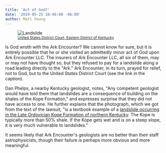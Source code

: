```yaml
---
title: 'Act of God?'
date: '2019-05-25 10:40:00 -06:00'
author: Matt Young
---
```

<figure>
<img src="/PT/uploads/2019/Ark_Landslide_600.jpg" alt="Landslide"/>
<figcaption>
<small><a href="https://htv-prod-media.s3.amazonaws.com/files/01-main-1558730170.pdf">United States District Court, Eastern District of Kentucky</a></small></figcaption>
</figure>

Is God wroth with the Ark Encounter? We cannot know for sure, but it is entirely possible that he or she visited an admittedly minor act of God upon Ark Encounter LLC. The insurers of Ark Encounter LLC, all six of them, may or may not have thought so, but they refused to pay for a landslide along a road leading directly to the "Ark." Ark Encounter, in its turn, prayed for relief, not to God, but to the United States District Court (see the link in the caption). 

Dan Phelps, a nearby Kentucky geologist, notes, "Any competent geologist would have told them that landslides are a consequence of building on the shales of the Kope Formation," and expresses surprise that they did not have access to one. He further explains that the photograph, which we got from the text of the lawsuit, "is a textbook example of a <a href="https://kgs.uky.edu/kgsweb/olops/pub/kgs/LandslidesBrochure.pdf">landslide occurring in the Late Ordovician Kope Formation of northern Kentucky</a>. The Kope is typically more than 50% shale. If the Kope gets wet and is on a steep slope, it is very much vulnerable to landslides."

It seems likely that Ark Encounter's geologists are no better than their staff astrophysicists, though their failure is perhaps more obvious and more meaningful.
